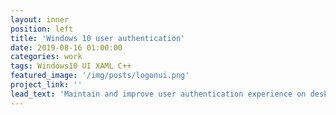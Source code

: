```yaml
---
layout: inner
position: left
title: 'Windows 10 user authentication'
date: 2019-08-16 01:00:00
categories: work
tags: Windows10 UI XAML C++
featured_image: '/img/posts/logonui.png'
project_link: ''
lead_text: 'Maintain and improve user authentication experience on desktop lock screen, in App and in browser.'
---
```

